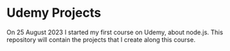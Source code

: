 # Udemy Projects

On 25 August 2023 I started my first course on Udemy, about node.js.
This repository will contain the projects that I create along this course.